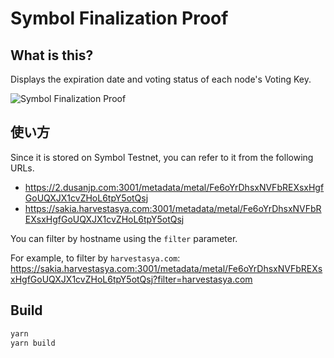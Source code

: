 # Symbol Finalization Proof

## What is this?

Displays the expiration date and voting status of each node's Voting Key.

![Symbol Finalization Proof](https://sakia.harvestasya.com:3001/metadata/metal/Fe2UcYgkkeYbTxnTVBcox8mLjdbV12WTzbEfKQyCiZg8ir)

## 使い方

Since it is stored on Symbol Testnet, you can refer to it from the following URLs.

- https://2.dusanjp.com:3001/metadata/metal/Fe6oYrDhsxNVFbREXsxHgfGoUQXJX1cvZHoL6tpY5otQsj
- https://sakia.harvestasya.com:3001/metadata/metal/Fe6oYrDhsxNVFbREXsxHgfGoUQXJX1cvZHoL6tpY5otQsj

You can filter by hostname using the `filter` parameter.

For example, to filter by `harvestasya.com`:
https://sakia.harvestasya.com:3001/metadata/metal/Fe6oYrDhsxNVFbREXsxHgfGoUQXJX1cvZHoL6tpY5otQsj?filter=harvestasya.com

## Build

```bash
yarn
yarn build
```
